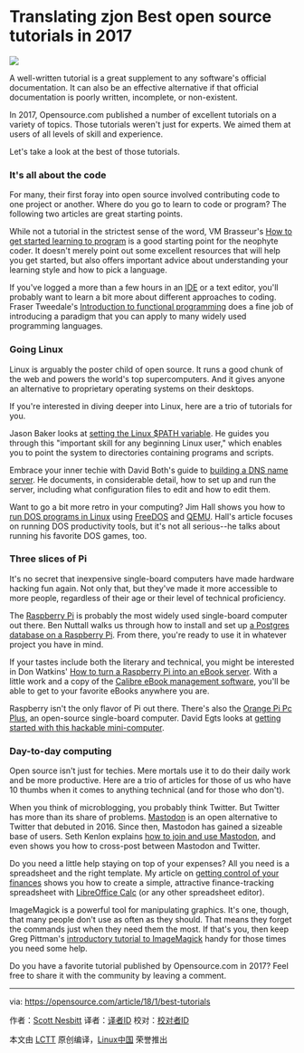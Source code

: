 Translating zjon
Best open source tutorials in 2017
======
![](https://opensource.com/sites/default/files/styles/image-full-size/public/lead-images/osdc-lead-teacher-learner.png?itok=rMJqBN5G)

A well-written tutorial is a great supplement to any software's official documentation. It can also be an effective alternative if that official documentation is poorly written, incomplete, or non-existent.

In 2017, Opensource.com published a number of excellent tutorials on a variety of topics. Those tutorials weren't just for experts. We aimed them at users of all levels of skill and experience.

Let's take a look at the best of those tutorials.

### It's all about the code

For many, their first foray into open source involved contributing code to one project or another. Where do you go to learn to code or program? The following two articles are great starting points.

While not a tutorial in the strictest sense of the word, VM Brasseur's [How to get started learning to program][1] is a good starting point for the neophyte coder. It doesn't merely point out some excellent resources that will help you get started, but also offers important advice about understanding your learning style and how to pick a language.

If you've logged a more than a few hours in an [IDE][2] or a text editor, you'll probably want to learn a bit more about different approaches to coding. Fraser Tweedale's [Introduction to functional programming][3] does a fine job of introducing a paradigm that you can apply to many widely used programming languages.

### Going Linux

Linux is arguably the poster child of open source. It runs a good chunk of the web and powers the world's top supercomputers. And it gives anyone an alternative to proprietary operating systems on their desktops.

If you're interested in diving deeper into Linux, here are a trio of tutorials for you.

Jason Baker looks at [setting the Linux $PATH variable][4]. He guides you through this "important skill for any beginning Linux user," which enables you to point the system to directories containing programs and scripts.

Embrace your inner techie with David Both's guide to [building a DNS name server][5]. He documents, in considerable detail, how to set up and run the server, including what configuration files to edit and how to edit them.

Want to go a bit more retro in your computing? Jim Hall shows you how to [run DOS programs in Linux][6] using [FreeDOS][7] and [QEMU][8]. Hall's article focuses on running DOS productivity tools, but it's not all serious--he talks about running his favorite DOS games, too.

### Three slices of Pi

It's no secret that inexpensive single-board computers have made hardware hacking fun again. Not only that, but they've made it more accessible to more people, regardless of their age or their level of technical proficiency.

The [Raspberry Pi][9] is probably the most widely used single-board computer out there. Ben Nuttall walks us through how to install and set up [a Postgres database on a Raspberry Pi][10]. From there, you're ready to use it in whatever project you have in mind.

If your tastes include both the literary and technical, you might be interested in Don Watkins' [How to turn a Raspberry Pi into an eBook server][11]. With a little work and a copy of the [Calibre eBook management software][12], you'll be able to get to your favorite eBooks anywhere you are.

Raspberry isn't the only flavor of Pi out there. There's also the [Orange Pi Pc Plus][13], an open-source single-board computer. David Egts looks at [getting started with this hackable mini-computer][14].

### Day-to-day computing

Open source isn't just for techies. Mere mortals use it to do their daily work and be more productive. Here are a trio of articles for those of us who have 10 thumbs when it comes to anything technical (and for those who don't).

When you think of microblogging, you probably think Twitter. But Twitter has more than its share of problems. [Mastodon][15] is an open alternative to Twitter that debuted in 2016. Since then, Mastodon has gained a sizeable base of users. Seth Kenlon explains [how to join and use Mastodon][16], and even shows you how to cross-post between Mastodon and Twitter.

Do you need a little help staying on top of your expenses? All you need is a spreadsheet and the right template. My article on [getting control of your finances][17] shows you how to create a simple, attractive finance-tracking spreadsheet with [LibreOffice Calc][18] (or any other spreadsheet editor).

ImageMagick is a powerful tool for manipulating graphics. It's one, though, that many people don't use as often as they should. That means they forget the commands just when they need them the most. If that's you, then keep Greg Pittman's [introductory tutorial to ImageMagick][19] handy for those times you need some help.

Do you have a favorite tutorial published by Opensource.com in 2017? Feel free to share it with the community by leaving a comment.

--------------------------------------------------------------------------------

via: https://opensource.com/article/18/1/best-tutorials

作者：[Scott Nesbitt][a]
译者：[译者ID](https://github.com/译者ID)
校对：[校对者ID](https://github.com/校对者ID)

本文由 [LCTT](https://github.com/LCTT/TranslateProject) 原创编译，[Linux中国](https://linux.cn/) 荣誉推出

[a]:https://opensource.com/users/scottnesbitt
[1]:https://opensource.com/article/17/4/how-get-started-learning-program
[2]:https://en.wikipedia.org/wiki/Integrated_development_environment
[3]:https://opensource.com/article/17/4/introduction-functional-programming
[4]:https://opensource.com/article/17/6/set-path-linux
[5]:https://opensource.com/article/17/4/build-your-own-name-server
[6]:https://opensource.com/article/17/10/run-dos-applications-linux
[7]:http://www.freedos.org/
[8]:https://www.qemu.org
[9]:https://en.wikipedia.org/wiki/Raspberry_Pi
[10]:https://opensource.com/article/17/10/set-postgres-database-your-raspberry-pi
[11]:https://opensource.com/article/17/6/raspberrypi-ebook-server
[12]:https://calibre-ebook.com/
[13]:http://www.orangepi.org/
[14]:https://opensource.com/article/17/1/how-to-orange-pi
[15]:https://joinmastodon.org/
[16]:https://opensource.com/article/17/4/guide-to-mastodon
[17]:https://opensource.com/article/17/8/budget-libreoffice-calc
[18]:https://www.libreoffice.org/discover/calc/
[19]:https://opensource.com/article/17/8/imagemagick
